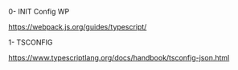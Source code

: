 0- INIT Config WP

https://webpack.js.org/guides/typescript/

1- TSCONFIG

https://www.typescriptlang.org/docs/handbook/tsconfig-json.html